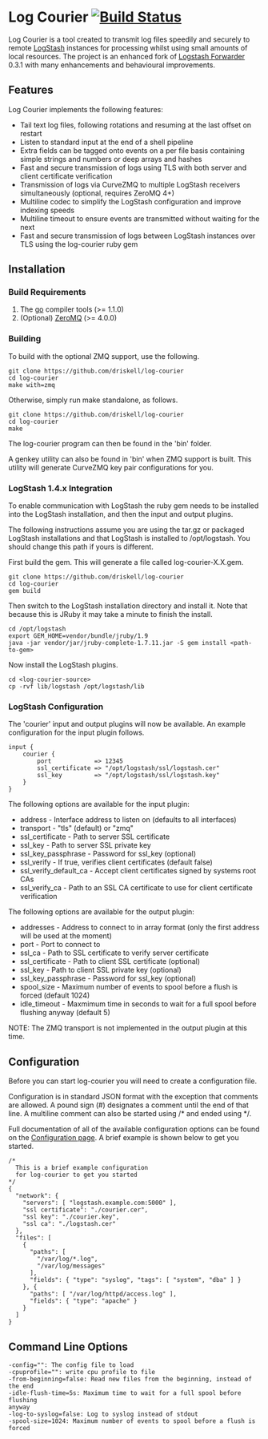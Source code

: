 # Log Courier [![Build Status](https://travis-ci.org/driskell/log-courier.svg)](https://travis-ci.org/driskell/log-courier)

Log Courier is a tool created to transmit log files speedily and securely to
remote [LogStash](http://logstash.net) instances for processing whilst using
small amounts of local resources. The project is an enhanced fork of
[Logstash Forwarder](https://github.com/elasticsearch/logstash-forwarder) 0.3.1
with many enhancements and behavioural improvements.

## Features

Log Courier implements the following features:

* Tail text log files, following rotations and resuming at the last offset on
restart
* Listen to standard input at the end of a shell pipeline
* Extra fields can be tagged onto events on a per file basis containing simple
strings and numbers or deep arrays and hashes
* Fast and secure transmission of logs using TLS with both server and client
certificate verification
* Transmission of logs via CurveZMQ to multiple LogStash receivers
simultaneously (optional, requires ZeroMQ 4+)
* Multiline codec to simplify the LogStash configuration and improve indexing
speeds
* Multiline timeout to ensure events are transmitted without waiting for the
next
* Fast and secure transmission of logs between LogStash instances over TLS using
the log-courier ruby gem

## Installation

### Build Requirements

1. The [go](http://golang.org/doc/install) compiler tools (>= 1.1.0)
2. (Optional) [ZeroMQ](http://zeromq.org/intro:get-the-software) (>= 4.0.0)

### Building

To build with the optional ZMQ support, use the following.

    git clone https://github.com/driskell/log-courier
    cd log-courier
    make with=zmq

Otherwise, simply run make standalone, as follows.

    git clone https://github.com/driskell/log-courier
    cd log-courier
    make

The log-courier program can then be found in the 'bin' folder.

A genkey utility can also be found in 'bin' when ZMQ support is built. This
utility will generate CurveZMQ key pair configurations for you.

### LogStash 1.4.x Integration

To enable communication with LogStash the ruby gem needs to be installed into
the LogStash installation, and then the input and output plugins.

The following instructions assume you are using the tar.gz or packaged LogStash
installations and that LogStash is installed to /opt/logstash. You should change
this path if yours is different.

First build the gem. This will generate a file called log-courier-X.X.gem.

    git clone https://github.com/driskell/log-courier
    cd log-courier
    gem build

Then switch to the LogStash installation directory and install it. Note that
because this is JRuby it may take a minute to finish the install.

    cd /opt/logstash
    export GEM_HOME=vendor/bundle/jruby/1.9
    java -jar vendor/jar/jruby-complete-1.7.11.jar -S gem install <path-to-gem>

Now install the LogStash plugins.

    cd <log-courier-source>
    cp -rvf lib/logstash /opt/logstash/lib

### LogStash Configuration

The 'courier' input and output plugins will now be available. An example
configuration for the input plugin follows.

    input {
        courier {
            port            => 12345
            ssl_certificate => "/opt/logstash/ssl/logstash.cer"
            ssl_key         => "/opt/logstash/ssl/logstash.key"
        }
    }

The following options are available for the input plugin:

* address - Interface address to listen on (defaults to all interfaces)
* transport - "tls" (default) or "zmq"
* ssl_certificate - Path to server SSL certificate
* ssl_key - Path to server SSL private key
* ssl_key_passphrase - Password for ssl_key (optional)
* ssl_verify - If true, verifies client certificates (default false)
* ssl_verify_default_ca - Accept client certificates signed by systems root CAs
* ssl_verify_ca - Path to an SSL CA certificate to use for client certificate
verification

The following options are available for the output plugin:

* addresses - Address to connect to in array format (only the first address will
be used at the moment)
* port - Port to connect to
* ssl_ca - Path to SSL certificate to verify server certificate
* ssl_certificate - Path to client SSL certificate (optional)
* ssl_key - Path to client SSL private key (optional)
* ssl_key_passphrase - Password for ssl_key (optional)
* spool_size - Maximum number of events to spool before a flush is forced
(default 1024)
* idle_timeout - Maxmimum time in seconds to wait for a full spool before
flushing anyway (default 5)

NOTE: The ZMQ transport is not implemented in the output plugin at this time.

## Configuration

Before you can start log-courier you will need to create a configuration file.

Configuration is in standard JSON format with the exception that comments are
allowed. A pound sign (#) designates a comment until the end of that line.
A multiline comment can also be started using /* and ended using */.

Full documentation of all of the available configuration options can be found on
the [Configuration page](docs/Configuration.md). A brief example is shown below
to get you started.

    /*
      This is a brief example configuration
      for log-courier to get you started
    */
    {
      "network": {
        "servers": [ "logstash.example.com:5000" ],
        "ssl certificate": "./courier.cer",
        "ssl key": "./courier.key",
        "ssl ca": "./logstash.cer"
      },
      "files": [
        {
          "paths": [
            "/var/log/*.log",
            "/var/log/messages"
          ],
          "fields": { "type": "syslog", "tags": [ "system", "dba" ] }
        }, {
          "paths": [ "/var/log/httpd/access.log" ],
          "fields": { "type": "apache" }
        }
      ]
    }

## Command Line Options

    -config="": The config file to load
    -cpuprofile="": write cpu profile to file
    -from-beginning=false: Read new files from the beginning, instead of the end
    -idle-flush-time=5s: Maximum time to wait for a full spool before flushing
    anyway
    -log-to-syslog=false: Log to syslog instead of stdout
    -spool-size=1024: Maximum number of events to spool before a flush is forced
